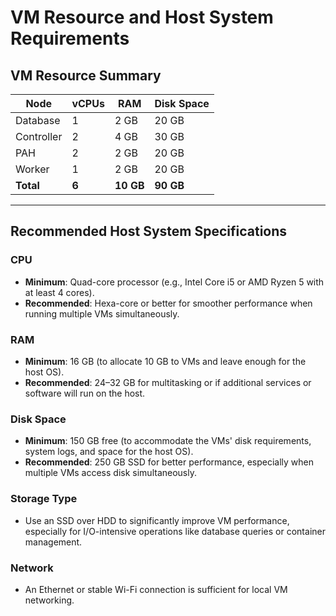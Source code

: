 # VM Resource and Host System Requirements

## **VM Resource Summary**

| Node         | vCPUs | RAM   | Disk Space |
|--------------|-------|-------|------------|
| Database     | 1     | 2 GB  | 20 GB      |
| Controller   | 2     | 4 GB  | 30 GB      |
| PAH          | 2     | 2 GB  | 20 GB      |
| Worker       | 1     | 2 GB  | 20 GB      |
| **Total**    | **6** | **10 GB** | **90 GB** |

---

## **Recommended Host System Specifications**

### **CPU**
- **Minimum**: Quad-core processor (e.g., Intel Core i5 or AMD Ryzen 5 with at least 4 cores).
- **Recommended**: Hexa-core or better for smoother performance when running multiple VMs simultaneously.

### **RAM**
- **Minimum**: 16 GB (to allocate 10 GB to VMs and leave enough for the host OS).
- **Recommended**: 24–32 GB for multitasking or if additional services or software will run on the host.

### **Disk Space**
- **Minimum**: 150 GB free (to accommodate the VMs' disk requirements, system logs, and space for the host OS).
- **Recommended**: 250 GB SSD for better performance, especially when multiple VMs access disk simultaneously.

### **Storage Type**
- Use an SSD over HDD to significantly improve VM performance, especially for I/O-intensive operations like database queries or container management.

### **Network**
- An Ethernet or stable Wi-Fi connection is sufficient for local VM networking.

